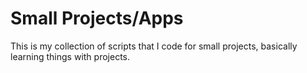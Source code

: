 # Small Projects/Apps
 This is my collection of scripts that I code for small projects, basically learning things with projects.
